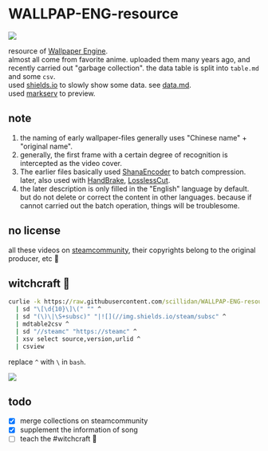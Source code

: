 # WALLPAP-ENG-resource

![](https://img.shields.io/steam/collection-files/1865840540?style=flat-square&label=items)

resource of [Wallpaper Engine](https://www.wallpaperengine.io/).  
almost all come from favorite anime. uploaded them many years ago, and recently carried out "garbage collection". the data table is split into `table.md` and some `csv`.  
used [shields.io](https://shields.io/) to slowly show some data. see [data.md](/data.md).  
used [markserv](https://github.com/markserv/markserv) to preview.  

## note

1. the naming of early wallpaper-files generally uses "Chinese name" + "original name".
2. generally, the first frame with a certain degree of recognition is intercepted as the video cover.
3. The earlier files basically used [ShanaEncoder](https://sourceforge.net/projects/shanaencoder/) to batch compression. later, also used with [HandBrake](https://handbrake.fr), [LosslessCut](https://github.com/mifi/lossless-cut).
4. the later description is only filled in the "English" language by default. but do not delete or correct the content in other languages. because if cannot carried out the batch operation, things will be troublesome.

## no license

all these videos on [steamcommunity](https://steamcommunity.com/), their copyrights belong to the original producer, etc 👮

## witchcraft 🧙

```cmd
curlie -k https://raw.githubusercontent.com/scillidan/WALLPAP-ENG-resource/main/data.md ^
  | sd "\[\d{10}\]\(" "" ^
  | sd "(\)\|\S+subsc)" "|![](//img.shields.io/steam/subsc" ^
  | mdtable2csv ^
  | sd "//steamc" "https://steamc" ^
  | xsv select source,version,urlid ^
  | csview
````

replace `^` with `\` in `bash`.

![](_media/WALLPAP-ENG-resource.png)

## todo

- [x] merge collections on steamcommunity
- [x] supplement the information of song
- [ ] teach the #witchcraft 🤡